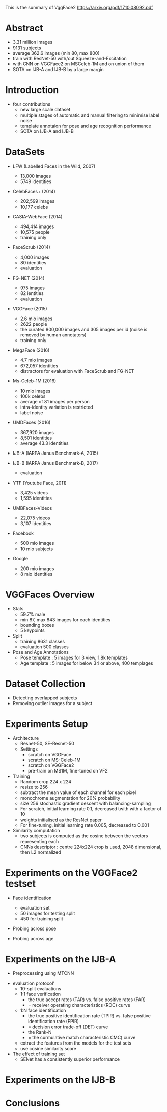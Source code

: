 This is the summary of VggFace2 https://arxiv.org/pdf/1710.08092.pdf

# Abstract
- 3.31 million images
- 9131 subjects
- average 362.6 images (min 80, max 800)
- train with ResNet-50 with/out Squeeze-and-Excitation
- with CNN on VGGFace2 on MSCeleb-1M and on union of them
- SOTA on  IJB-A and IJB-B by a large margin

# Introduction
* four contributions
  - new large scale dataset
  - multiple stages of automatic and manual filtering to minimise label noise
  - template annotaion for pose and age recognition performance
  - SOTA on IJB-A and IJB-B

# DataSets
* LFW (Labelled Faces in the Wild, 2007)
  - 13,000 images
  - 5749 identities

* CelebFaces+ (2014)
  - 202,599 images
  - 10,177 celebs

* CASIA-WebFace (2014)
  - 494,414 images
  - 10,575 people
  - training only

* FaceScrub (2014)
  - 4,000 images
  - 80 identities
  - evaluation

* FG-NET (2014)
  - 975 images
  - 82 ientities
  - evaluation

* VGGFace (2015)
  - 2.6 mio images
  - 2622 people
  - the curated 800,000 images and 305 images per id (noise is removed by human annotators)
  - training only

* MegaFace (2016)
  - 4.7 mio images
  - 672,057 identities
  - distractors for evaluation with FaceScrub and FG-NET

* Ms-Celeb-1M (2016)
  - 10 mio images
  - 100k celebs
  - average of 81 images per person
  - intra-identity variation is restricted
  - label noise

* UMDFaces (2016)
  - 367,920 images
  - 8,501 identities
  - average 43.3 identities

* IJB-A (IARPA Janus Benchmark-A, 2015)
* IJB-B (IARPA Janus Benchmark-B, 2017)
  - evaluation

* YTF (Youtube Face, 2011)
  - 3,425 videos
  - 1,595 identities

* UMBFaces-Videos
  - 22,075 videos
  - 3,107 identities

* Facebook
  - 500 mio images
  - 10 mio subjects

* Google
  - 200 mio images
  - 8 mio identities

# VGGFaces Overview
* Stats
  - 59.7% male
  - min 87, max 843 images for each identities
  - bounding boxes
  - 5 keypoints
* Split
  - training 8631 classes
  - evaluation 500 classes
* Pose and Age Annotations
  - Pose template : 5 images for 3 view, 1.8k templates
  - Age template : 5 images for below 34 or above, 400 templages
  
# Dataset Collection
  - Detecting overlapped subjects
  - Removing outlier images for a subject
  
# Experiments Setup
* Architecture
  - Resnet-50, SE-Resnet-50
  - Settings
    - scratch on VGGFace
    - scratch on MS-Celeb-1M
    - scratch on VGGFace2
    - pre-train on MS1M, fine-tuned on VF2
* Training
  - Random crop 224 x 224
  - resize to 256
  - subtract the mean value of each channel for each pixel
  - monochrome augmentation for 20% probability
  - size 256 stochastic gradient descent with balancing-sampling
  - For scratch, initial learning rate 0.1, decreased twith with a factor of 10
  - weights initialised as the ResNet paper
  - For fine-tuning, initial learning rate 0.005, decreased to 0.001
* Similarity computation
  - two subjects is computed as the cosine between the vectors representing each
  - CNNs descriptor : centre 224x224 crop is used, 2048 dimensional, then L2 normalized

# Experiments on the VGGFace2 testset
* Face identification
  - evaluation set
  - 50 images for testing split
  - 450 for training split
  
* Probing across pose
* Probing across age

# Experiments on the IJB-A

-  Preprocessing using MTCNN
* evaluation protocol'
  - 10-split evaluations
  - 1:1 face verification
    - the true accept rates (TAR) vs. false positive rates (FAR)
    - = receiver operating characteristics (ROC) curve
  - 1:N face identification
    - the true positive identification rate (TPIR) vs. false positive identification rate (FPIR)
    - = decision error trade-off (DET) curve
    - the Rank-N 
    - = the curmulative match characteristic CMC) curve
  - extract the features from the models for the test sets
  - use cosine similarity score
* The effect of training set
  - SENet has a consistently superior performance
  
# Experiments on the IJB-B

# Conclusions
